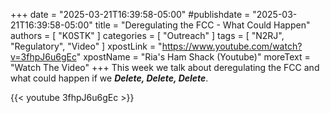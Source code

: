 +++
date = "2025-03-21T16:39:58-05:00"
#publishdate = "2025-03-21T16:39:58-05:00"
title = "Deregulating the FCC - What Could Happen"
authors = [ "K0STK" ]
categories = [ "Outreach" ]
tags = [ "N2RJ", "Regulatory", "Video" ]
xpostLink = "https://www.youtube.com/watch?v=3fhpJ6u6gEc"
xpostName = "Ria's Ham Shack (Youtube)"
moreText = "Watch The Video"
+++
This week we talk about deregulating the FCC and what could happen if we
***Delete, Delete, Delete***.
<!--more-->

{{< youtube 3fhpJ6u6gEc >}}
